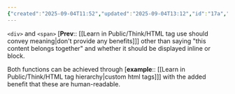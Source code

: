 ```yaml
---
{"created":"2025-09-04T11:52","updated":"2025-09-04T13:12","id":"17a","dg-permalink":"17a-div-span","dg-publish":true,"dg-path":"Think/Prefer div and span as last resort.md","permalink":"/17a-div-span/","dgPassFrontmatter":true,"noteIcon":"1"}
---
```


`<div>` and `<span>` [**Prev**:: [[Learn in Public/Think/HTML tag use should convey meaning\|don't provide any benefits]]] other than saying "this content belongs together" and whether it should be displayed inline or block. 

Both functions can be achieved through [**example**:: [[Learn in Public/Think/HTML tag hierarchy\|custom html tags]]] with the added benefit that these are human-readable. 